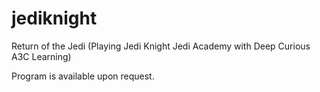 # jediknight

Return of the Jedi (Playing Jedi Knight Jedi Academy with Deep Curious A3C Learning)

Program is available upon request.
